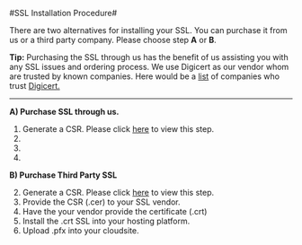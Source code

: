 #SSL Installation Procedure#

There are two alternatives for installing your SSL. You can purchase it from us or a third party company. Please choose step **A** or **B**.



**Tip:** Purchasing the SSL through us has the benefit of us assisting you with any SSL issues and ordering process. We use Digicert as our vendor whom are trusted by known companies. Here would be a [list](https://www.digicert.com/welcome/who-uses-digicert.htm) of companies who trust [Digicert.](https://www.digicert.com/)



----------


**A) Purchase SSL through us.**

1. Generate a CSR. Please click [here](https://www.gearhost.com/documentation/CSR%20-%20certificate%20signing%20request) to view this step.
1. 
1. 
1. 

**B) Purchase Third Party SSL** 

2. Generate a CSR. Please click [here](https://www.gearhost.com/documentation/CSR%20-%20certificate%20signing%20request) to view this step.
2. Provide the CSR (.cer) to your SSL vendor.
2. Have the your vendor provide the certificate (.crt)
2. Install the .crt SSL into your hosting platform. 
2. Upload .pfx into your cloudsite.
